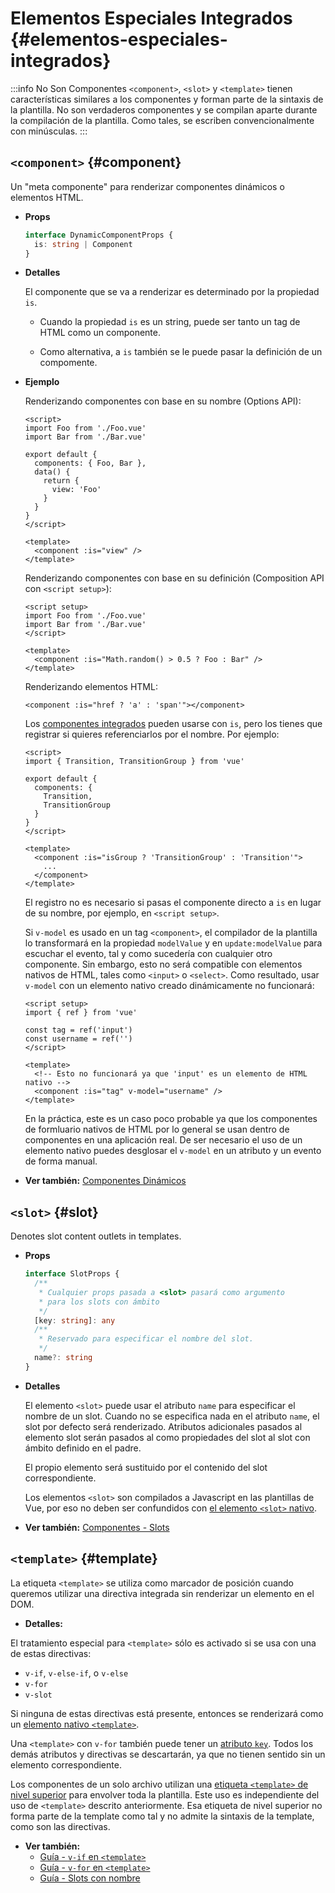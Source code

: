 # Elementos Especiales Integrados {#elementos-especiales-integrados}

:::info No Son Componentes
`<component>`, `<slot>` y `<template>` tienen características similares a los componentes y forman parte de la sintaxis de la plantilla. No son verdaderos componentes y se compilan aparte durante la compilación de la plantilla. Como tales, se escriben convencionalmente con minúsculas.
:::

## `<component>` {#component}

Un "meta componente" para renderizar componentes dinámicos o elementos HTML.

- **Props**

  ```ts
  interface DynamicComponentProps {
    is: string | Component
  }
  ```

- **Detalles**

  El componente que se va a renderizar es determinado por la propiedad `is`.

  - Cuando la propiedad `is` es un string, puede ser tanto un tag de HTML como un componente.

  - Como alternativa, a `is` también se le puede pasar la definición de un compomente.

- **Ejemplo**

  Renderizando componentes con base en su nombre (Options API):

  ```vue
  <script>
  import Foo from './Foo.vue'
  import Bar from './Bar.vue'

  export default {
    components: { Foo, Bar },
    data() {
      return {
        view: 'Foo'
      }
    }
  }
  </script>

  <template>
    <component :is="view" />
  </template>
  ```

  Renderizando componentes con base en su definición (Composition API con `<script setup>`):

  ```vue
  <script setup>
  import Foo from './Foo.vue'
  import Bar from './Bar.vue'
  </script>

  <template>
    <component :is="Math.random() > 0.5 ? Foo : Bar" />
  </template>
  ```

  Renderizando elementos HTML:

  ```vue-html
  <component :is="href ? 'a' : 'span'"></component>
  ```

  Los [componentes integrados](./built-in-components.html) pueden usarse con `is`, pero los tienes que registrar si quieres referenciarlos por el nombre. Por ejemplo:

  ```vue
  <script>
  import { Transition, TransitionGroup } from 'vue'

  export default {
    components: {
      Transition,
      TransitionGroup
    }
  }
  </script>

  <template>
    <component :is="isGroup ? 'TransitionGroup' : 'Transition'">
      ...
    </component>
  </template>
  ```

  El registro no es necesario si pasas el componente directo a `is` en lugar de su nombre, por ejemplo, en `<script setup>`.

  Si `v-model` es usado en un tag `<component>`, el compilador de la plantilla lo transformará en la propiedad `modelValue` y en `update:modelValue` para escuchar el evento, tal y como sucedería con cualquier otro componente. Sin embargo, esto no será compatible con elementos nativos de HTML, tales como `<input>` o `<select>`. Como resultado, usar `v-model` con un elemento nativo creado dinámicamente no funcionará:

  ```vue
  <script setup>
  import { ref } from 'vue'

  const tag = ref('input')
  const username = ref('')
  </script>

  <template>
    <!-- Esto no funcionará ya que 'input' es un elemento de HTML nativo -->
    <component :is="tag" v-model="username" />
  </template>
  ```

  En la práctica, este es un caso poco probable ya que los componentes de formluario nativos de HTML por lo general se usan dentro de componentes en una aplicación real. De ser necesario el uso de un elemento nativo puedes desglosar el `v-model` en un atributo y un evento de forma manual.

- **Ver también:** [Componentes Dinámicos](/guide/essentials/component-basics.html#componentes-dinamicos)

## `<slot>` {#slot}

Denotes slot content outlets in templates.

- **Props**

  ```ts
  interface SlotProps {
    /**
     * Cualquier props pasada a <slot> pasará como argumento
     * para los slots con ámbito
     */
    [key: string]: any
    /**
     * Reservado para especificar el nombre del slot.
     */
    name?: string
  }
  ```

- **Detalles**

  El elemento `<slot>` puede usar el atributo `name` para especificar el nombre de un slot. Cuando no se especifica nada en el atributo `name`, el slot por defecto será renderizado. Atributos adicionales pasados al elemento slot serán pasados al como propiedades del slot al slot con ámbito definido en el padre.

  El propio elemento será sustituido por el contenido del slot correspondiente.

  Los elementos `<slot>` son compilados a Javascript en las plantillas de Vue, por eso no deben ser confundidos con [el elemento `<slot>` nativo](https://developer.mozilla.org/en-US/docs/Web/HTML/Element/slot).

- **Ver también:** [Componentes - Slots](/guide/components/slots.html)

## `<template>` {#template}

La etiqueta `<template>` se utiliza como marcador de posición cuando queremos utilizar una directiva integrada sin renderizar un elemento en el DOM.

- **Detalles:**

El tratamiento especial para `<template>` sólo es activado si se usa con una de estas directivas:

- `v-if`, `v-else-if`, o `v-else`
- `v-for`
- `v-slot`

Si ninguna de estas directivas está presente, entonces se renderizará como un [elemento nativo `<template>`](https://developer.mozilla.org/es/docs/Web/HTML/Element/template).

Una `<template>` con `v-for` también puede tener un [atributo `key`](/api/built-in-special-attributes.html#key). Todos los demás atributos y directivas se descartarán, ya que no tienen sentido sin un elemento correspondiente.

Los componentes de un solo archivo utilizan una [etiqueta `<template>` de nivel superior](/api/sfc-spec.html#bloques-de-lenguaje) para envolver toda la plantilla. Este uso es independiente del uso de `<template>` descrito anteriormente. Esa etiqueta de nivel superior no forma parte de la template como tal y no admite la sintaxis de la template, como son las directivas.

- **Ver también:**
  - [Guía - `v-if` en `<template>`](/guide/essentials/conditional.html#v-if-en-template)
  - [Guía - `v-for` en `<template>`](/guide/essentials/list.html#v-for-en-template)
  - [Guía - Slots con nombre](/guide/components/slots.html#slots-asignados)
